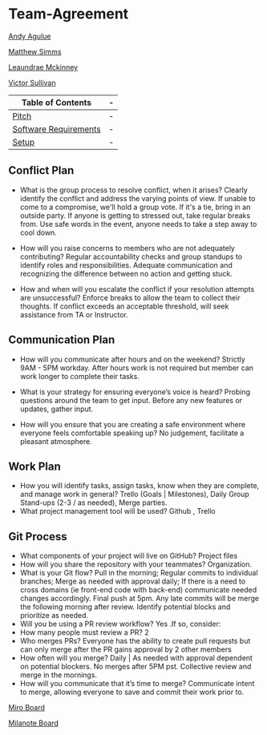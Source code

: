 # Team-Agreement

[Andy Agulue](https://github.com/AndyAgulue)

[Matthew Simms](https://github.com/mparkersimms)

[Leaundrae Mckinney](https://github.com/UreaLaden)

[Victor Sullivan](https://github.com/VictorSully79)

Table of Contents |-
------------------|----
[Pitch](./team-docs/pitch.md) | -
[Software Requirements]() | -
[Setup]() | -



## Conflict Plan

- What is the group process to resolve conflict, when it arises? Clearly identify the conflict and address the varying points of view. If unable to come to a compromise, we'll hold a group vote. If it's a tie, bring in an outside party. If anyone is getting to stressed out, take regular breaks from. Use safe words in the event, anyone needs to take a step away to cool down.

- How will you raise concerns to members who are not adequately contributing? Regular accountability checks and group standups to identify roles and responsibilities. Adequate communication and recognizing the difference between no action and getting stuck.

- How and when will you escalate the conflict if your resolution attempts are unsuccessful? Enforce breaks to allow the team to collect their thoughts. If conflict exceeds an acceptable threshold, will seek assistance from TA or Instructor.  

## Communication Plan

- How will you communicate after hours and on the weekend? Strictly 9AM - 5PM workday. After hours work is not required but member can work longer to complete their tasks.

- What is your strategy for ensuring everyone’s voice is heard? Probing questions around the team to get input. Before any new features or updates, gather input.

- How will you ensure that you are creating a safe environment where everyone feels comfortable speaking up? No judgement, facilitate a pleasant atmosphere.

## Work Plan

- How you will identify tasks, assign tasks, know when they are complete, and manage work in general? Trello (Goals | Milestones), Daily Group Stand-ups (2-3 / as needed), Merge parties.
- What project management tool will be used? Github , Trello

## Git Process

- What components of your project will live on GitHub? Project files
- How will you share the repository with your teammates? Organization.
- What is your Git flow? Pull in the morning; Regular commits to individual branches; Merge as needed with approval daily; If there is a need to cross domains (ie front-end code with back-end) communicate needed changes accordingly. Final push at 5pm. Any late commits will be merge the following morning after review. Identify potential blocks and prioritize as needed.
- Will you be using a PR review workflow? Yes .If so, consider:
- How many people must review a PR? 2 
- Who merges PRs? Everyone has the ability to create pull requests but can only merge after the PR gains approval by 2 other members
- How often will you merge? Daily | As needed with approval dependent on potential blockers. No merges after 5PM pst. Collective review and merge in the mornings.
- How will you communicate that it’s time to merge? Communicate intent to merge, allowing everyone to save and commit their work prior to.

[Miro Board](https://miro.com/app/board/o9J_lDkn6pk=/)

[Milanote Board](https://app.milanote.com/1LIMAK1SjEud7Y/artistree)
